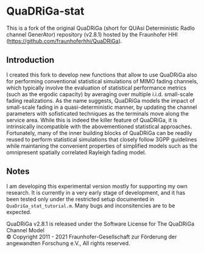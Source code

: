 # QuaDRiGa-stat

This is a fork of the original QuaDRiGa (short for QUAsi Deterministic RadIo channel GenerAtor) repository (v2.8.1) hosted by the Fraunhofer HHI (https://github.com/fraunhoferhhi/QuaDRiGa). 

## Introduction
I created this fork to develop new functions that allow to use QuaDRiGa also for performing conventional statistical simulations of MIMO fading channels, which typically involve the evaluation of 
statistical performance metrics (such as the ergodic capacity) by averaging over multiple i.i.d. small-scale fading realizations. As the name suggests, QuaDRiGa models the impact of small-scale 
fading in a quasi-deterministic manner, by updating the channel parameters with sofisticated techniques as the terminals move along the service area. While this is indeed the killer feature of 
QuaDRiGa, it is intrinsically incompatible with the abovementioned statistical approaches. Fortunately, many of the inner building blocks of QuaDRiGa can be readily reused to perform statistical simulations 
that closely follow 3GPP guidelines while maintaning the convenient properties of simplified models such as the omnipresent spatially correlated Rayleigh fading model.

## Notes
I am developing this experimental version mostly for supporting my own research. It is currently in a very early stage of development, and it has been tested only under the restricted setup documented in `QuaDriGa_stat_tutorial.m`. 
Many bugs and inconsitencies are to be expected.

QuaDRiGa v2.8.1 is released under the
Software License for The QuaDRiGa Channel Model  
© Copyright 2011 - 2021 Fraunhofer-Gesellschaft zur Förderung der angewandten Forschung e.V., All rights reserved.

